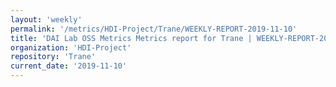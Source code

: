 ```yaml
---
layout: 'weekly'
permalink: '/metrics/HDI-Project/Trane/WEEKLY-REPORT-2019-11-10'
title: 'DAI Lab OSS Metrics Metrics report for Trane | WEEKLY-REPORT-2019-11-10'
organization: 'HDI-Project'
repository: 'Trane'
current_date: '2019-11-10'
---
```


